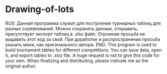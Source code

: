 # Drawing-of-lots
RUS: Данная программа служит для построения турнирных таблиц для разных соревнований. Можно сохранять данные, открывать, присутствует экспорт таблиц в .xlsx файл.
Огромная просьба не выдавать этот код за свой. При доработке и распространении просьба указать меня, как оригинального автора.
ENG: This program is used to build tournament tables for different competitions. You can save data, open it, and export tables to .xlsx file.
A huge request is not to give this code for your own. When finalizing and distributing, please indicate me as the original author.

